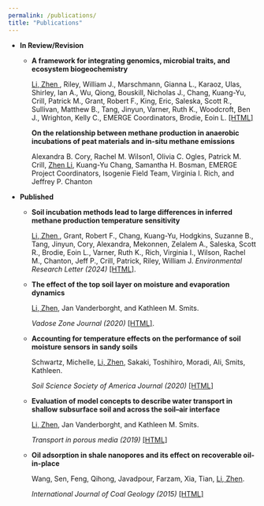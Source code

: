```yaml
---
permalink: /publications/
title: "Publications"
---
```


* **In Review/Revision**

  * **A framework for integrating genomics, microbial traits, and ecosystem biogeochemistry**

    <ins>Li, Zhen </ins> , Riley, William J., Marschmann, Gianna L., Karaoz, Ulas, Shirley, Ian A., Wu, Qiong, Bouskill, Nicholas J., Chang, Kuang-Yu, Crill, Patrick M., Grant, Robert F., King, Eric, Saleska, Scott R., Sullivan, Matthew B., Tang, Jinyun, Varner, Ruth K., Woodcroft, Ben J., Wrighton, Kelly C., EMERGE Coordinators, Brodie, Eoin L. [[HTML]](https://www.researchgate.net/publication/384248479_A_framework_for_integrating_genomics_microbial_traits_and_ecosystem_biogeochemistry)

    **On the relationship between methane production in anaerobic incubations of peat materials and in-situ methane emissions**

    Alexandra B. Cory, Rachel M. Wilson1, Olivia C. Ogles, Patrick M. Crill, <ins>Zhen Li</ins>, Kuang-Yu Chang, Samantha H. Bosman, EMERGE Project Coordinators, Isogenie Field Team, Virginia I. Rich, and Jeffrey P. Chanton


* **Published**

  * **Soil incubation methods lead to large differences in inferred methane production temperature sensitivity**
  
    <ins> Li, Zhen </ins> , Grant, Robert F., Chang, Kuang-Yu, Hodgkins, Suzanne B., Tang, Jinyun, Cory, Alexandra, Mekonnen, Zelalem A., Saleska, Scott R., Brodie, Eoin L., Varner, Ruth K., Rich, Virginia I., Wilson, Rachel M., Chanton, Jeff P., Crill, Patrick, Riley, William J.
    _Environmental Research Letter (2024)_ [[HTML]](https://iopscience.iop.org/article/10.1088/1748-9326/ad3565).
    
  * **The effect of the top soil layer on moisture and evaporation dynamics**

    <ins>Li, Zhen</ins>, Jan Vanderborght, and Kathleen M. Smits.
   
    _Vadose Zone Journal (2020)_ [[HTML]](https://acsess.onlinelibrary.wiley.com/doi/full/10.1002/vzj2.20049).
  
  * **Accounting for temperature effects on the performance of soil moisture sensors in sandy soils** 

    Schwartz, Michelle, <ins>Li, Zhen</ins>, Sakaki, Toshihiro, Moradi, Ali, Smits, Kathleen.
    
    _Soil Science Society of America Journal (2020)_ [[HTML]](https://acsess.onlinelibrary.wiley.com/doi/full/10.2136/sssaj2019.05.0161)

  * **Evaluation of model concepts to describe water transport in shallow subsurface soil and across the soil–air interface** 
    
    <ins>Li, Zhen</ins>, Jan Vanderborght, and Kathleen M. Smits.

    _Transport in porous media (2019)_ [[HTML]](https://link.springer.com/article/10.1007/s11242-018-1144-9)


  * **Oil adsorption in shale nanopores and its effect on recoverable oil-in-place**

    Wang, Sen, Feng, Qihong, Javadpour, Farzam, Xia, Tian, <ins>Li, Zhen</ins>.

    _International Journal of Coal Geology (2015)_ [[HTML]](https://www.sciencedirect.com/science/article/abs/pii/S0166516215300057)

<!-- https://jayrobwilliams.com/posts/2020/08/website-content/ -->
